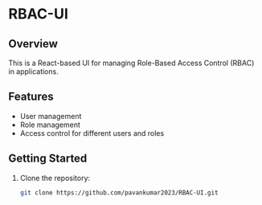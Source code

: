 # RBAC-UI

## Overview

This is a React-based UI for managing Role-Based Access Control (RBAC) in applications.

## Features

- User management
- Role management
- Access control for different users and roles

## Getting Started

1. Clone the repository:
   ```bash
   git clone https://github.com/pavankumar2023/RBAC-UI.git
